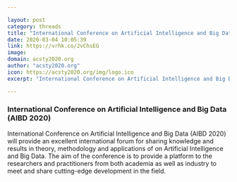 ```yaml
---

layout: post
category: threads
title: "International Conference on Artificial Intelligence and Big Data (AIBD 2020)"
date: 2020-03-04 10:05:39
link: https://vrhk.co/2vChsEG
image: 
domain: acsty2020.org
author: "acsty2020.org"
icon: https://acsty2020.org/img/logo.ico
excerpt: "International Conference on Artificial Intelligence and Big Data (AIBD 2020) will provide an excellent international forum for sharing knowledge and results in theory, methodology and applications of on Artificial Intelligence and Big Data. The aim of the conference is to provide a platform to the researchers and practitioners from both academia as well as industry to meet and share cutting-edge development in the field."

---
```


### International Conference on Artificial Intelligence and Big Data (AIBD 2020)

International Conference on Artificial Intelligence and Big Data (AIBD 2020) will provide an excellent international forum for sharing knowledge and results in theory, methodology and applications of on Artificial Intelligence and Big Data. The aim of the conference is to provide a platform to the researchers and practitioners from both academia as well as industry to meet and share cutting-edge development in the field.